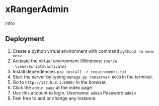 # xRangerAdmin

intro

## Deployment

1. Create a python virtual environment with command `python3 -m venv venv`
2. Activate the virtual environment (Windows: `source .\venv\Scripts\activate`)
3. Install dependencies `pip install -r requirements.txt`
4. Start the server by typing `manage.py runserver 8000` in the terminal.
5. Go to `http://127.0.0.1:8000/` in the browser.
6. Click the `admin page` at the index page
7. Use this account to login. Username: `admin` Password:`admin`
8. Feel free to add or change any instance.